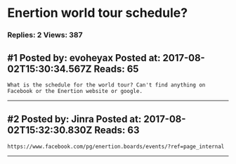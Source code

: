 # Enertion world tour schedule?

### Replies: 2 Views: 387

## \#1 Posted by: evoheyax Posted at: 2017-08-02T15:30:34.567Z Reads: 65

```
What is the schedule for the world tour? Can't find anything on Facebook or the Enertion website or google.
```

---
## \#2 Posted by: Jinra Posted at: 2017-08-02T15:32:30.830Z Reads: 63

```
https://www.facebook.com/pg/enertion.boards/events/?ref=page_internal
```

---
